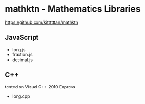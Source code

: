 # mathktn - Mathematics Libraries
<https://github.com/kittttttan/mathktn>

## JavaScript

* long.js
* fraction.js
* decimal.js

## C++

tested on Visual C++ 2010 Express

* long.cpp
